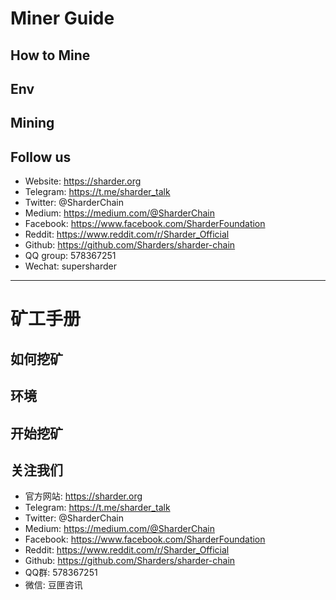 # Miner Guide #

## How to Mine ##


## Env ##
 

## Mining ##


## Follow us ##
  - Website: https://sharder.org
  - Telegram: https://t.me/sharder_talk
  - Twitter: @SharderChain
  - Medium: https://medium.com/@SharderChain
  - Facebook: https://www.facebook.com/SharderFoundation
  - Reddit: https://www.reddit.com/r/Sharder_Official
  - Github: https://github.com/Sharders/sharder-chain
  - QQ group: 578367251
  - Wechat: supersharder

----

# 矿工手册 #

## 如何挖矿 ##


## 环境 ##


## 开始挖矿 ##


## 关注我们 ##
  - 官方网站: https://sharder.org
  - Telegram: https://t.me/sharder_talk
  - Twitter: @SharderChain
  - Medium: https://medium.com/@SharderChain
  - Facebook: https://www.facebook.com/SharderFoundation
  - Reddit: https://www.reddit.com/r/Sharder_Official
  - Github: https://github.com/Sharders/sharder-chain
  - QQ群: 578367251
  - 微信: 豆匣咨讯
